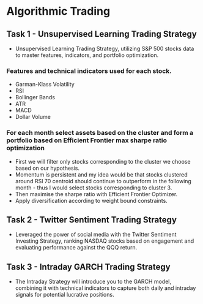 # Algorithmic Trading

## Task 1 - Unsupervised Learning Trading Strategy
- Unsupervised Learning Trading Strategy, utilizing S&P 500 stocks data to master features, indicators, and portfolio optimization.
### Features and technical indicators used for each stock.
* Garman-Klass Volatility
* RSI
* Bollinger Bands
* ATR
* MACD
* Dollar Volume
### For each month select assets based on the cluster and form a portfolio based on Efficient Frontier max sharpe ratio optimization
* First we will filter only stocks corresponding to the cluster we choose based on our hypothesis.
* Momentum is persistent and my idea would be that stocks clustered around RSI 70 centroid should continue to outperform in the following month - thus I would select stocks corresponding to cluster 3.
* Then maximise the sharpe ratio with Efficient Frontier Optimizer.
* Apply diversification according to weight bound constraints.
## Task 2 - Twitter Sentiment Trading Strategy
- Leveraged the power of social media with the Twitter Sentiment Investing Strategy, ranking NASDAQ stocks based on engagement and evaluating performance against the QQQ return.
## Task 3 - Intraday GARCH Trading Strategy
- The Intraday Strategy will introduce you to the GARCH model, combining it with technical indicators to capture both daily and intraday signals for potential lucrative positions.
